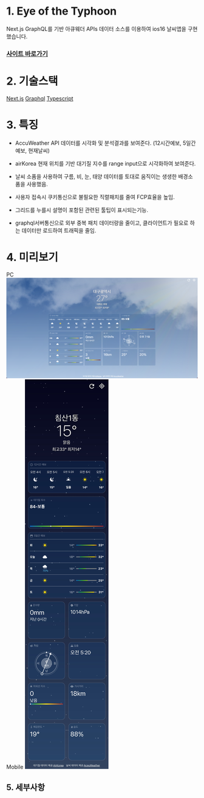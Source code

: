 # 1. Eye of the Typhoon

Next.js GraphQL를 기반
아큐웨더 APIs 데이터 소스를 이용하여 ios16 날씨앱을 구현했습니다.

### [사이트 바로가기](https://eyeofthetyphoon.vercel.app/)

# 2. 기술스택

[Next.js](https://nextjs.org)
[Graphql]() [Typescript]()

# 3. 특징

- AccuWeather API 데이터를 시각화 및 분석결과를 보여준다. (12시간예보, 5일간예보, 현재날씨)

- airKorea 현재 위치를 기반 대기질 지수를 range input으로 시각화하여 보여준다.

- 날씨 소품을 사용하여 구름, 비, 눈, 태양 데이터를 토대로 움직이는 생생한 배경소품을 사용했음.

- 사용자 접속시 쿠키통신으로 불필요한 직렬패치를 줄여 FCP효율을 높임.

- 그리드를 누를시 설명이 포함된 관련된 툴팁이 표시되는기능.

- graphql서버통신으로 외부 중복 패치 데이터량을 줄이고, 클라이언트가 필요로 하는 데이터만 로드하여 트래픽을 줄임.

# 4. 미리보기

PC
![PC](/public/weatherApp-1200x630.png)
Mobile
![Mobile](/public/weatherApp-mobile.jpg)

## 5. 세부사항
